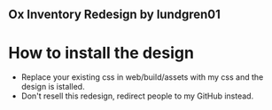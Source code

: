 ## Ox Inventory Redesign by lundgren01

# How to install the design
- Replace your existing css in web/build/assets with my css and the design is istalled.
- Don't resell this redesign, redirect people to my GitHub instead. 
